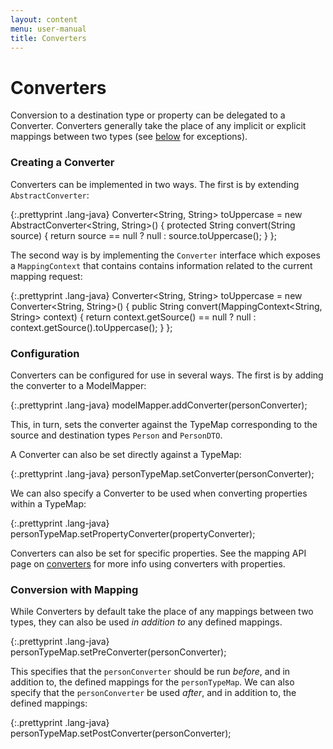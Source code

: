 ```yaml
---
layout: content
menu: user-manual
title: Converters
---
```


# Converters

Conversion to a destination type or property can be delegated to a Converter. Converters generally take the place of any implicit or explicit mappings between two types (see [below](#conversion-with-mapping) for exceptions).

### Creating a Converter

Converters can be implemented in two ways. The first is by extending `AbstractConverter`:

{:.prettyprint .lang-java}
	Converter<String, String> toUppercase = new AbstractConverter<String, String>() {
	  protected String convert(String source) {
	    return source == null ? null : source.toUppercase();
	  }
	};

The second way is by implementing the `Converter` interface which exposes a `MappingContext` that contains contains information related to the current mapping request:

{:.prettyprint .lang-java}
	Converter<String, String> toUppercase = new Converter<String, String>() {
	  public String convert(MappingContext<String, String> context) {
	    return context.getSource() == null ? null : context.getSource().toUppercase();
	  }
	};

### Configuration

Converters can be configured for use in several ways. The first is by adding the converter to a ModelMapper:

{:.prettyprint .lang-java}
	modelMapper.addConverter(personConverter);

This, in turn, sets the converter against the TypeMap corresponding to the source and destination types `Person` and `PersonDTO`.

A Converter can also be set directly against a TypeMap:

{:.prettyprint .lang-java}
	personTypeMap.setConverter(personConverter);

We can also specify a Converter to be used when converting properties within a TypeMap:

{:.prettyprint .lang-java}
	personTypeMap.setPropertyConverter(propertyConverter);

Converters can also be set for specific properties. See the mapping API page on [converters](/user-manual/property-mapping/#converters) for more info using converters with properties.

### Conversion with Mapping

While Converters by default take the place of any mappings between two types, they can also be used _in addition to_ any defined mappings.

{:.prettyprint .lang-java}
	personTypeMap.setPreConverter(personConverter);
	
This specifies that the `personConverter` should be run _before_, and in addition to, the defined mappings for the `personTypeMap`. We can also specify that the `personConverter` be used _after_, and in addition to, the defined mappings:
	
{:.prettyprint .lang-java}
	personTypeMap.setPostConverter(personConverter);
    